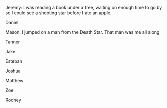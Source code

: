 Jeremy: I was reading a book under a tree, waiting on enough time to go by so I could see a shooting star before I ate an apple.

Daniel

Mason. I jumped on a man from the Death Star. That man was me all along

Tanner

Jake

Esteban

Joshua

Matthew 

Zoe

Rodney
